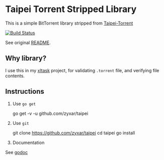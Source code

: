 # Taipei Torrent Stripped Library


This is a simple BitTorrent library stripped from [Taipei-Torrent](https://github.com/jackpal/Taipei-Torrent)

[![Build Status](https://travis-ci.org/zyxar/taipei.png?branch=master)](https://travis-ci.org/zyxar/taipei)

See original [README](https://github.com/jackpal/Taipei-Torrent/blob/master/README.md).


## Why library?

I use this in my [xltask](https://github.com/zyxar/xltask) project, for validating `.torrent` file, and verifying file contents.

## Instructions 

1. Use `go get`

      go get -v -u github.com/zyxar/taipei


2. Use `git`

      git clone https://github.com/zyxar/taipei
      cd taipei
      go install

3. Documentation

  See [godoc](http://godoc.org/github.com/zyxar/taipei)
